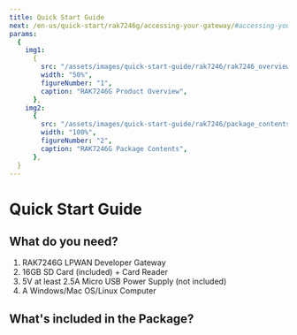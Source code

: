 ```yaml
---
title: Quick Start Guide
next: /en-us/quick-start/rak7246g/accessing-your-gateway/#accessing-your-gateway
params:
  {
    img1:
      {
        src: "/assets/images/quick-start-guide/rak7246/rak7246_overview.jpg",
        width: "50%",
        figureNumber: "1",
        caption: "RAK7246G Product Overview",
      },
    img2:
      {
        src: "/assets/images/quick-start-guide/rak7246/package_contents.jpg",
        width: "100%",
        figureNumber: "2",
        caption: "RAK7246G Package Contents",
      },
  }
---
```


# Quick Start Guide

<rk-img :params="$page.frontmatter.params.img1" />

## What do you need?

1. RAK7246G LPWAN Developer Gateway
2. 16GB SD Card (included) + Card Reader
3. 5V at least 2.5A Micro USB Power Supply (not included)
4. A Windows/Mac OS/Linux Computer

<rk-btn
  src="https://store.rakwireless.com/products/rak7246-lorawan-developer-gateway"
  label="Buy a RAK7246G LPWAN Developer Gateway"
  _blank
/>

## What's included in the Package?

<rk-img :params="$page.frontmatter.params.img2" />
